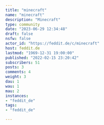 ```yaml
---
title: "minecraft" 
name: "minecraft"
description: "Minecraft"
type: community
date: "2023-06-29 12:34:48"
draft: false
nsfw: false
actor_id: "https://feddit.de/c/minecraft"
host: feddit.de
lastmod: "1969-12-31 19:00:00"
published: "2022-02-15 23:20:42"
subscribers: 51
posts: 3
comments: 4
weight: 3
dau: 1
wau: 1
mau: 2
instances:
- "feddit_de"
tags: 
- "feddit_de"

---
```

